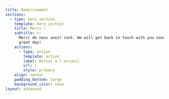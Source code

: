 ```yaml
---
title: Remerciement
sections:
  - type: hero_section
    template: hero_section
    title: Merci !
    subtitle: >-
      Merci de nous avoir cont. We will get back in touch with you soon. Have a
      great day!
    actions:
      - type: action
        template: action
        label: Retour à l'accueil
        url: /
        style: primary
    align: center
    padding_bottom: large
    background_color: none
layout: advanced
---
```

